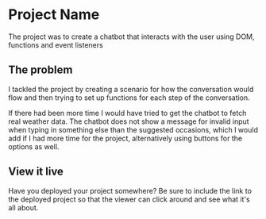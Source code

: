 # Project Name

The project was to create a chatbot that interacts with the user using DOM, functions and event listeners

## The problem

I tackled the project by creating a scenario for how the conversation would flow and then trying to set up functions for each step of the conversation.

If there had been more time I would have tried to get the chatbot to fetch real weather data. The chatbot does not show a message for invalid input when typing in something else than the suggested occasions, which I would add if I had more time for the project, alternatively using buttons for the options as well.



## View it live

Have you deployed your project somewhere? Be sure to include the link to the deployed project so that the viewer can click around and see what it's all about.
